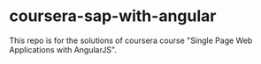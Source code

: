 # coursera-sap-with-angular
This repo is for the solutions of coursera course "Single Page Web Applications with AngularJS".
